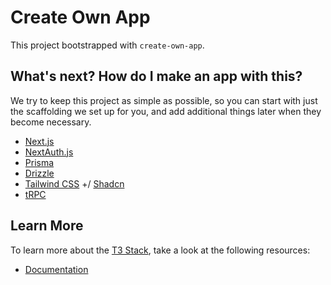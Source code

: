 # Create **O**wn App

This project bootstrapped with `create-own-app`.

## What's next? How do I make an app with this?

We try to keep this project as simple as possible, so you can start with just the scaffolding we set up for you, and add additional things later when they become necessary.

- [Next.js](https://nextjs.org)
- [NextAuth.js](https://next-auth.js.org)
- [Prisma](https://prisma.io)
- [Drizzle](https://orm.drizzle.team)
- [Tailwind CSS](https://tailwindcss.com) +/ [Shadcn](https://ui.shadcn.com/)
- [tRPC](https://trpc.io)

## Learn More

To learn more about the [T3 Stack](https://own-app.oimmi.com/), take a look at the following resources:

- [Documentation](https://own-app.oimmi.com/)
